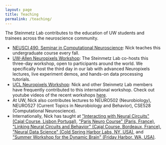 ```yaml
---
layout: page
title: Teaching
permalink: /teaching/
---
```


<p>The Steinmetz Lab contributes to the education of UW students and trainees across the neuroscience community.</p>
<ul>
	<li><a href="/neusci490">NEUSCI 490, Seminar in Computational Neuroscience</a>: Nick teaches this undergraduate course every fall.</li>
	<li><a href="https://alleninstitute.org/events/2024-neuropixels-and-openscope-workshop/">UW-Allen Neuropixels Workshop</a>: The Steinmetz Lab co-hosts this three-day workshop, open to participants around the world. We specifically host the third day in our lab with advanced Neuropixels lectures, live experiment demos, and hands-on data processing tutorials.</li>
	<li><a href="https://www.ucl.ac.uk/neuropixels/courses">UCL Neuropixels Workshop</a>: Nick and other Steinmetz Lab members have frequently contributed to this international workshop. Check out youtube videos of the recent workshops <a href="https://www.youtube.com/channel/UCChkhcGBVElY8KLqIYc00gw/playlists">here</a>.</li>
	<li>At UW, Nick also contributes lectures to NEURO502 (Neurobiology), NEURO527 (Current Topics in Neurobiology and Behavior), CSE528 (Computational Neuroscience).</li> 
	<li>Internationally, Nick has taught at <a href="https://cajal-training.org/on-site/interacting-with-neural-circuits/">"Interacting with Neural Circuits" (Cajal Course, Lisbon Portugal)</a>, <a href="https://parisneuro.ovh/">"Paris Neuro Course" (Paris, France)</a>, <a href="https://www.bordeaux-school-of-neuroscience.eu/trainings/cajal/#1561383673399-185a7693-e7f6">"Linking Neural Circuits and Behavior" (Cajal Course, Bordeaux, France)</a>, <a href="https://meetings.cshl.edu/archivescourse.aspx?course=C-NEUDATA&year=19">"Neural Data Science" (Cold Spring Harbor Labs, NY, USA)</a>, and <a href="https://alleninstitute.org/events/summer-workshop-on-the-dynamic-brain-2024/">"Summer Workshop for the Dynamic Brain" (Friday Harbor, WA, USA)</a>. </li>
</ul>

